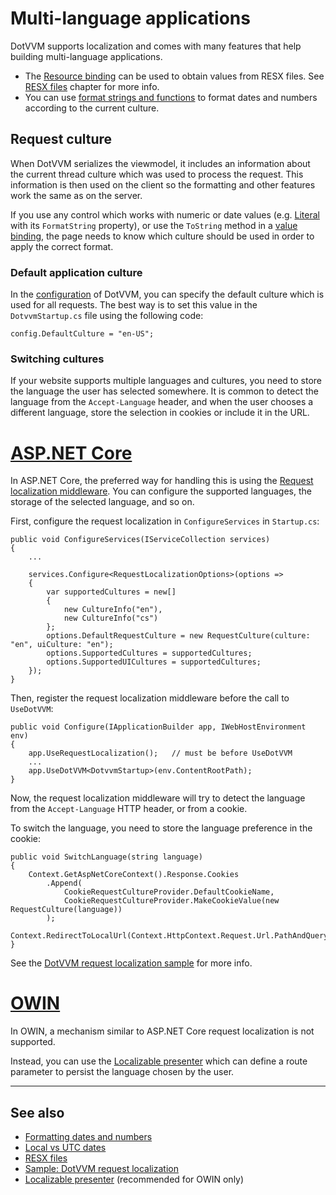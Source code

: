 # Multi-language applications

DotVVM supports localization and comes with many features that help building multi-language applications.

* The [Resource binding](~/pages/concepts/data-binding/resource-binding) can be used to obtain values from RESX files. See [RESX files](resx-files) chapter for more info.
* You can use [format strings and functions](formatting-dates-and-numbers) to format dates and numbers according to the current culture.

## Request culture

When DotVVM serializes the viewmodel, it includes an information about the current thread culture which was used to process the request. This information is then used on the client so the formatting and other features work the same as on the server.

If you use any control which works with numeric or date values (e.g. [Literal](~/controls/builtin/Literal) with its `FormatString` property), or use the `ToString` method in a [value binding](~/pages/concepts/data-binding/value-binding), the page needs to know which culture should be used in order to apply the correct format.

### Default application culture

In the [configuration](~/pages/concepts/configuration/overview) of DotVVM, you can specify the default culture which is used for all requests. The best way 
is to set this value in the `DotvvmStartup.cs` file using the following code:

```CSHARP
config.DefaultCulture = "en-US";
```

### Switching cultures

If your website supports multiple languages and cultures, you need to store the language the user has selected somewhere. It is common to detect the language from the `Accept-Language` header, and when the user chooses a different language, store the selection in cookies or include it in the URL.

# [ASP.NET Core](#tab/aspnetcore)

In ASP.NET Core, the preferred way for handling this is using the [Request localization middleware](https://docs.microsoft.com/en-us/aspnet/core/fundamentals/localization?view=aspnetcore-5.0#localization-middleware-2). You can configure the supported languages, the storage of the selected language, and so on.

First, configure the request localization in `ConfigureServices` in `Startup.cs`:

```CSHARP
public void ConfigureServices(IServiceCollection services)
{
    ... 

    services.Configure<RequestLocalizationOptions>(options =>
    {
        var supportedCultures = new[]
        {
            new CultureInfo("en"),
            new CultureInfo("cs")
        };
        options.DefaultRequestCulture = new RequestCulture(culture: "en", uiCulture: "en");
        options.SupportedCultures = supportedCultures;
        options.SupportedUICultures = supportedCultures;
    });
}
```

Then, register the request localization middleware before the call to `UseDotVVM`:

```CSHARP
public void Configure(IApplicationBuilder app, IWebHostEnvironment env)
{
    app.UseRequestLocalization();   // must be before UseDotVVM
    ...
    app.UseDotVVM<DotvvmStartup>(env.ContentRootPath);
}
```

Now, the request localization middleware will try to detect the language from the `Accept-Language` HTTP header, or from a cookie. 

To switch the language, you need to store the language preference in the cookie:

```CSHARP
public void SwitchLanguage(string language)
{
    Context.GetAspNetCoreContext().Response.Cookies
        .Append(
            CookieRequestCultureProvider.DefaultCookieName,
            CookieRequestCultureProvider.MakeCookieValue(new RequestCulture(language))
        );
    Context.RedirectToLocalUrl(Context.HttpContext.Request.Url.PathAndQuery);
}
```

See the [DotVVM request localization sample](https://github.com/riganti/dotvvm-samples-request-localization) for more info.


# [OWIN](#tab/owin)

In OWIN, a mechanism similar to ASP.NET Core request localization is not supported. 

Instead, you can use the [Localizable presenter](localizable-presenter) which can define a route parameter to persist the language chosen by the user. 

***

## See also

* [Formatting dates and numbers](formatting-dates-and-numbers)
* [Local vs UTC dates](local-vs-utc-dates)
* [RESX files](resx-files)
* [Sample: DotVVM request localization](https://github.com/riganti/dotvvm-samples-request-localization)
* [Localizable presenter](localizable-presenter) (recommended for OWIN only)
